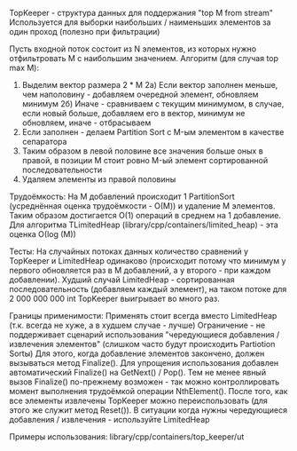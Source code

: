 TopKeeper - структура данных для поддержания "top M from stream"
Используется для выборки наибольших / наименьших элементов за один проход (полезно при фильтрации)

Пусть входной поток состоит из N элементов, из которых нужно отфильтровать M с наибольшим значением.
Алгоритм (для случая top max M):
1) Выделим вектор размера 2 * M
2а) Если вектор заполнен меньше, чем наполовину - добавляем очередной элемент, обновляем минимум
2б) Иначе - сравниваем с текущим минимумом, в случае, если новый больше, добавляем его в вектор, минимум не обновляем, иначе - отбрасываем
3) Если заполнен - делаем Partition Sort с M-ым элементом в качестве сепаратора
4) Таким образом в левой половине все значения больше оных в правой, в позиции M стоит ровно M-ый элемент сортированной последовательности
5) Удаляем элементы из правой половины

Трудоёмкость:
На M добавлений происходит 1 PartitionSort (усреднённая оценка трудоёмкости - О(M)) и удаление M элементов. Таким образом достигается О(1) операций в среднем на 1 добавление. Для алгоритма TLimitedHeap (library/cpp/containers/limited_heap) - эта оценка О(log (M))

Тесты:
На случайных потоках данных количество сравнений у TopKeeper и LimitedHeap одинаково (происходит потому что минимум у первого обновляется раз в M добавлений, а у второго - при каждом добавлении). Худший случай LimitedHeap - сортированная последовательность (добавляем каждый элемент), на таком потоке для 2 000 000 000 int TopKeeper выигрывает во много раз.

Границы применимости:
Применять стоит всегда вместо LimitedHeap (т.к. всегда не хуже, а в худшем случае - лучше)
Ограничение - не поддерживает сценарий использования "чередующиеся добавления / извлечения элементов" (слишком часто будут происходить Partiotion Sortы)
Для этого, когда добавление элементов закончено, должен вызываться метод Finalize(). Для упрощения использования добавлен автоматический Finalize() на GetNext() / Pop(). Тем не менее явный вызов Finalize() по-прежнему возможен - так можно контроллировать момент выполнения трудоёмкой операции NthElement().  После того, как все элементы извлечены TopKeeper можно переиспользовать (для этого же служит метод Reset()).
В ситуации когда нужны чередующиеся добавления / извлечения - используйте LimitedHeap

Примеры использования:
library/cpp/containers/top_keeper/ut 
